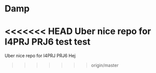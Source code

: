 Damp
====


<<<<<<< HEAD
Uber nice repo for I4PRJ PRJ6
test test
=======
Uber nice repo for I4PRJ PRJ6 Hej
>>>>>>> origin/master
